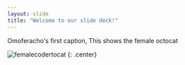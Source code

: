 ```yaml
---
layout: slide
title: "Welcome to our slide deck!"
---
```


Omoferacho's first caption, This shows the female octocat

![femalecodertocat](https://octodex.github.com/images/femalecodertocat.png)
{: .center}
